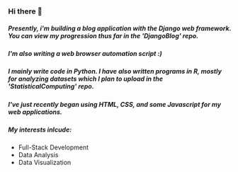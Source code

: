 ### Hi there 👋

##### Presently, i'm building a blog application with the Django web framework. You can view my progression thus far in the 'DjangoBlog' repo. 
##### I'm also writing a web browser automation script :) 

##### I mainly write code in Python. I have also written programs in R, mostly for analyzing datasets which I plan to upload in the 'StatisticalComputing' repo. 
##### I've just recently began using HTML, CSS, and some Javascript for my web applications.

##### My interests inlcude:
* Full-Stack Development
* Data Analysis
* Data Visualization
